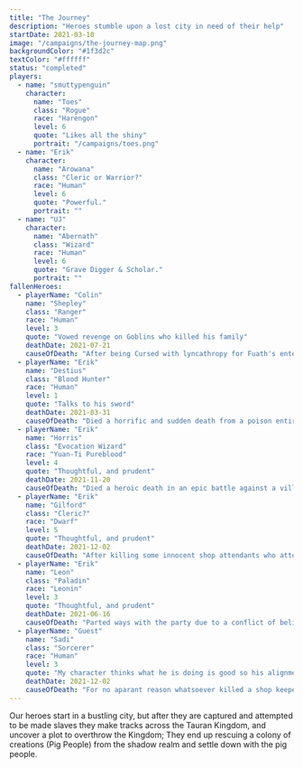 ```yaml
---
title: "The Journey"
description: "Heroes stumble upon a lost city in need of their help"
startDate: 2021-03-10
image: "/campaigns/the-journey-map.png"
backgroundColor: "#1f3d2c"
textColor: "#ffffff"
status: "completed"
players:
  - name: "smuttypenguin"
    character:
      name: "Toes"
      class: "Rogue"
      race: "Harengon"
      level: 6
      quote: "Likes all the shiny"
      portrait: "/campaigns/toes.png"
  - name: "Erik"
    character:
      name: "Arowana"
      class: "Cleric or Warrior?"
      race: "Human"
      level: 6
      quote: "Powerful."
      portrait: ""
  - name: "UJ"
    character:
      name: "Abernath"
      class: "Wizard"
      race: "Human"
      level: 6
      quote: "Grave Digger & Scholar."
      portrait: ""
fallenHeroes:
  - playerName: "Colin"
    name: "Shepley"
    class: "Ranger"
    race: "Human"
    level: 3
    quote: "Vowed revenge on Goblins who killed his family"
    deathDate: 2021-07-21
    causeOfDeath: "After being Cursed with lyncathropy for Fuath's entertainment, Shepley ended up dying as a werewolf."
  - playerName: "Erik"
    name: "Destius"
    class: "Blood Hunter"
    race: "Human"
    level: 1
    quote: "Talks to his sword"
    deathDate: 2021-03-31
    causeOfDeath: "Died a horrific and sudden death from a poison entirely too powerful to be in the game."
  - playerName: "Erik"
    name: "Horris"
    class: "Evocation Wizard"
    race: "Yuan-Ti Pureblood"
    level: 4
    quote: "Thoughtful, and prudent"
    deathDate: 2021-11-20
    causeOfDeath: "Died a heroic death in an epic battle against a villian, saving Toes and Abernath."
  - playerName: "Erik"
    name: "Gilford"
    class: "Cleric?"
    race: "Dwarf"
    level: 5
    quote: "Thoughtful, and prudent"
    deathDate: 2021-12-02
    causeOfDeath: "After killing some innocent shop attendants who attempted to raise the alarm of their shop keeper being killed by Sadi, was killed by a famed wizard who claimed to have served 'justice'."
  - playerName: "Erik"
    name: "Leon"
    class: "Paladin"
    race: "Leonin"
    level: 3
    quote: "Thoughtful, and prudent"
    deathDate: 2021-06-16
    causeOfDeath: "Parted ways with the party due to a conflict of beliefs."
  - playerName: "Guest"
    name: "Sadi"
    class: "Sorcerer"
    race: "Human"
    level: 3
    quote: "My character thinks what he is doing is good so his alignment is good."
    deathDate: 2021-12-02
    causeOfDeath: "For no aparant reason whatsoever killed a shop keeper doing a deal with Sadi to buy the boat from him that he murdered a father and son to get, was tracked down and killed by a famed wizard who claimed to have served 'justice' by killing him."
---
```


Our heroes start in a bustling city, but after they are captured and attempted to be made slaves they make tracks across the Tauran Kingdom, and uncover a plot to overthrow the Kingdom; They end up rescuing a colony of creations (Pig People) from the shadow realm and settle down with the pig people.